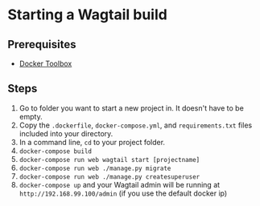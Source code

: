 # Starting a Wagtail build

## Prerequisites

- [Docker Toolbox](https://www.docker.com/docker-toolbox)

## Steps

1. Go to folder you want to start a new project in. It doesn't have to be empty.
2. Copy the `.dockerfile`, `docker-compose.yml`, and `requirements.txt` files included into your directory.
3. In a command line, `cd` to your project folder.
4. `docker-compose build`
5. `docker-compose run web wagtail start [projectname]`
6. `docker-compose run web ./manage.py migrate`
7. `docker-compose run web ./manage.py createsuperuser`
8. `docker-compose up` and your Wagtail admin will be running at `http://192.168.99.100/admin` (if you use the default docker ip)
